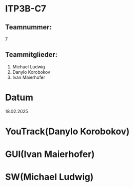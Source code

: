 # ITP3B-C7

## Teamnummer: 
7

## Teammitglieder:
1. Michael Ludwig
2. Danylo Korobokov
3. Ivan Maierhofer

# Datum
18.02.2025

# YouTrack(Danylo Korobokov)
# GUI(Ivan Maierhofer)
# SW(Michael Ludwig)

